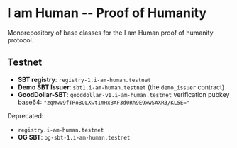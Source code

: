 # I am Human -- Proof of Humanity

Monorepository of base classes for the I am Human proof of humanity protocol.

## Testnet

- **SBT registry**: `registry-1.i-am-human.testnet`
- **Demo SBT Issuer**: `sbt1.i-am-human.testnet` (the `demo_issuer` contract)
- **GoodDollar-SBT**: `gooddollar-v1.i-am-human.testnet`
  verification pubkey base64: `"zqMwV9fTRoBOLXwt1mHxBAF3d0Rh9E9xwSAXR3/KL5E="`

Deprecated:

- `registry.i-am-human.testnet`
- **OG SBT**: `og-sbt-1.i-am-human.testnet`
